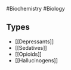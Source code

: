 #Biochemistry #Biology 
## Types
* [[Depressants]]
* [[Sedatives]]
* [[Opioids]]
* [[Hallucinogens]]